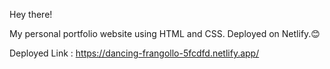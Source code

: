 Hey there!

My personal portfolio website using HTML and CSS. Deployed on Netlify.😊

Deployed Link : https://dancing-frangollo-5fcdfd.netlify.app/
